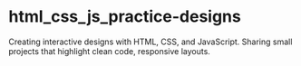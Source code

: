 # html_css_js_practice-designs
Creating interactive designs with HTML, CSS, and JavaScript. Sharing small projects that highlight clean code, responsive layouts.
